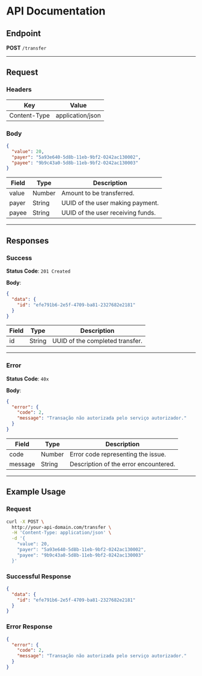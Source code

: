 # API Documentation

## Endpoint

**POST** `/transfer`

---

## Request

### Headers

| Key           | Value            |
|---------------|------------------|
| Content-Type  | application/json |

### Body

```json
{
  "value": 20,
  "payer": "5a93e640-5d8b-11eb-9bf2-0242ac130002",
  "payee": "9b9c43a0-5d8b-11eb-9bf2-0242ac130003"
}
```

| Field  | Type    | Description                      |
|--------|---------|----------------------------------|
| value  | Number  | Amount to be transferred.        |
| payer  | String  | UUID of the user making payment. |
| payee  | String  | UUID of the user receiving funds.|

---

## Responses

### Success

**Status Code**: `201 Created`

**Body**:

```json
{
  "data": {
    "id": "efe791b6-2e5f-4709-ba81-2327682e2181"
  }
}
```

| Field | Type   | Description                    |
|-------|--------|--------------------------------|
| id    | String | UUID of the completed transfer.|

---

### Error

**Status Code**: `40x`

**Body**:

```json
{
  "error": {
    "code": 2,
    "message": "Transação não autorizada pelo serviço autorizador."
  }
}
```

| Field   | Type   | Description                             |
|---------|--------|-----------------------------------------|
| code    | Number | Error code representing the issue.      |
| message | String | Description of the error encountered.   |

---

## Example Usage

### Request

```bash
curl -X POST \
  http://your-api-domain.com/transfer \
  -H 'Content-Type: application/json' \
  -d '{
    "value": 20,
    "payer": "5a93e640-5d8b-11eb-9bf2-0242ac130002",
    "payee": "9b9c43a0-5d8b-11eb-9bf2-0242ac130003"
  }'
```

### Successful Response

```json
{
  "data": {
    "id": "efe791b6-2e5f-4709-ba81-2327682e2181"
  }
}
```

### Error Response

```json
{
  "error": {
    "code": 2,
    "message": "Transação não autorizada pelo serviço autorizador."
  }
}
```